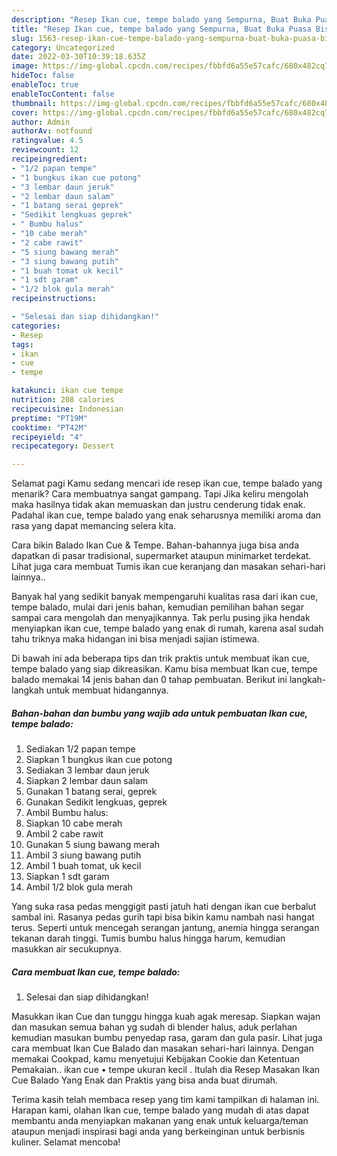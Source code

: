 ```yaml
---
description: "Resep Ikan cue, tempe balado yang Sempurna, Buat Buka Puasa Bisa Manjain Lidah"
title: "Resep Ikan cue, tempe balado yang Sempurna, Buat Buka Puasa Bisa Manjain Lidah"
slug: 1563-resep-ikan-cue-tempe-balado-yang-sempurna-buat-buka-puasa-bisa-manjain-lidah
category: Uncategorized
date: 2022-03-30T10:39:18.635Z
image: https://img-global.cpcdn.com/recipes/fbbfd6a55e57cafc/680x482cq70/ikan-cue-tempe-balado-foto-resep-utama.jpg
hideToc: false
enableToc: true
enableTocContent: false
thumbnail: https://img-global.cpcdn.com/recipes/fbbfd6a55e57cafc/680x482cq70/ikan-cue-tempe-balado-foto-resep-utama.jpg
cover: https://img-global.cpcdn.com/recipes/fbbfd6a55e57cafc/680x482cq70/ikan-cue-tempe-balado-foto-resep-utama.jpg
author: Admin
authorAv: notfound
ratingvalue: 4.5
reviewcount: 12
recipeingredient:
- "1/2 papan tempe"
- "1 bungkus ikan cue potong"
- "3 lembar daun jeruk"
- "2 lembar daun salam"
- "1 batang serai geprek"
- "Sedikit lengkuas geprek"
- " Bumbu halus"
- "10 cabe merah"
- "2 cabe rawit"
- "5 siung bawang merah"
- "3 siung bawang putih"
- "1 buah tomat uk kecil"
- "1 sdt garam"
- "1/2 blok gula merah"
recipeinstructions:

- "Selesai dan siap dihidangkan!"
categories:
- Resep
tags:
- ikan
- cue
- tempe

katakunci: ikan cue tempe 
nutrition: 208 calories
recipecuisine: Indonesian
preptime: "PT19M"
cooktime: "PT42M"
recipeyield: "4"
recipecategory: Dessert

---
```



Selamat pagi Kamu sedang mencari ide resep ikan cue, tempe balado yang menarik? Cara membuatnya sangat gampang. Tapi Jika keliru mengolah maka hasilnya tidak akan memuaskan dan justru cenderung tidak enak. Padahal ikan cue, tempe balado yang enak seharusnya memiliki aroma dan rasa yang dapat memancing selera kita.


Cara bikin Balado Ikan Cue &amp; Tempe. Bahan-bahannya juga bisa anda dapatkan di pasar tradisional, supermarket ataupun minimarket terdekat. Lihat juga cara membuat Tumis ikan cue keranjang dan masakan sehari-hari lainnya..

Banyak hal yang sedikit banyak mempengaruhi kualitas rasa dari ikan cue, tempe balado, mulai dari jenis bahan, kemudian pemilihan bahan segar sampai cara mengolah dan menyajikannya. Tak perlu pusing jika hendak menyiapkan ikan cue, tempe balado yang enak di rumah, karena asal sudah tahu triknya maka hidangan ini bisa menjadi sajian istimewa.


Di bawah ini ada beberapa tips dan trik praktis untuk membuat ikan cue, tempe balado yang siap dikreasikan. Kamu bisa membuat Ikan cue, tempe balado memakai 14 jenis bahan dan 0 tahap pembuatan. Berikut ini langkah-langkah untuk membuat hidangannya.

<!--inarticleads1-->

##### Bahan-bahan dan bumbu yang wajib ada untuk pembuatan Ikan cue, tempe balado:

1. Sediakan 1/2 papan tempe
1. Siapkan 1 bungkus ikan cue potong
1. Sediakan 3 lembar daun jeruk
1. Siapkan 2 lembar daun salam
1. Gunakan 1 batang serai, geprek
1. Gunakan Sedikit lengkuas, geprek
1. Ambil  Bumbu halus:
1. Siapkan 10 cabe merah
1. Ambil 2 cabe rawit
1. Gunakan 5 siung bawang merah
1. Ambil 3 siung bawang putih
1. Ambil 1 buah tomat, uk kecil
1. Siapkan 1 sdt garam
1. Ambil 1/2 blok gula merah


Yang suka rasa pedas menggigit pasti jatuh hati dengan ikan cue berbalut sambal ini. Rasanya pedas gurih tapi bisa bikin kamu nambah nasi hangat terus. Seperti untuk mencegah serangan jantung, anemia hingga serangan tekanan darah tinggi. Tumis bumbu halus hingga harum, kemudian masukkan air secukupnya. 

<!--inarticleads2-->

##### Cara membuat Ikan cue, tempe balado:


1. Selesai dan siap dihidangkan!

Masukkan ikan Cue dan tunggu hingga kuah agak meresap. Siapkan wajan dan masukan semua bahan yg sudah di blender halus, aduk perlahan kemudian masukan bumbu penyedap rasa, garam dan gula pasir. Lihat juga cara membuat Ikan Cue Balado dan masakan sehari-hari lainnya. Dengan memakai Cookpad, kamu menyetujui Kebijakan Cookie dan Ketentuan Pemakaian.. ikan cue • tempe ukuran kecil . Itulah dia Resep Masakan Ikan Cue Balado Yang Enak dan Praktis yang bisa anda buat dirumah. 

Terima kasih telah membaca resep yang tim kami tampilkan di halaman ini. Harapan kami, olahan Ikan cue, tempe balado yang mudah di atas dapat membantu anda menyiapkan makanan yang enak untuk keluarga/teman ataupun menjadi inspirasi bagi anda yang berkeinginan untuk berbisnis kuliner. Selamat mencoba!
